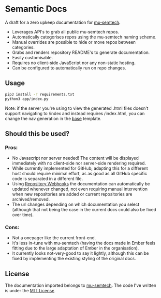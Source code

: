 # Semantic Docs
A draft for a zero upkeep documentation for [mu-semtech](https://github.com/mu-semtech/).

- Leverages API's to grab all public mu-semtech repos.
- Automatically categorises repos using the mu-semtech naming scheme.
- Manual overrides are possible to hide or move repos between categories.
- Grabs and renders repository README's to generate documentation.
- Easily customisable.
- Requires no client-side JavaScript nor any non-static hosting.
- Can be configured to automatically run on repo changes.

## Usage
```bash
pip3 install -r requirements.txt
python3 app/index.py
```
Note: if the server you're using to view the generated .html files doesn't support navigating to /index and instead requires /index.html, you can change the nav generation in the [base](app/templates/base.html) template.

## Should this be used?

### Pros:
- No Javascript nor server needed! The content will be displayed immediately with no client-side nor server-side rendering required.
- While currently implemented for GitHub, adapting this for a different host should require minimal effort, as as good as all GitHub specific code is separated in a different file.
- Using [Repository Webhooks](https://docs.github.com/en/rest/webhooks) the documentation can automatically be updated whenever changed, not even requiring manual intervention when new repositories are added or current repositories are archived/removed.
- The url changes depending on which documentation you select (although that not being the case in the current docs could also be fixed over time).

### Cons:
- Not a onepager like the current front-end.
- It's less in-tune with mu-semtech (having the docs made in Ember feels fitting due to the large adaptation of Ember in the organisation).
- It currently looks not-very-good to say it lightly, although this can be fixed by implementing the existing styling of the original docs.

## License
The documentation imported belongs to [mu-semtech](https://github.com/mu-semtech/). The code I've written is under the [MIT License](LICENSE).
